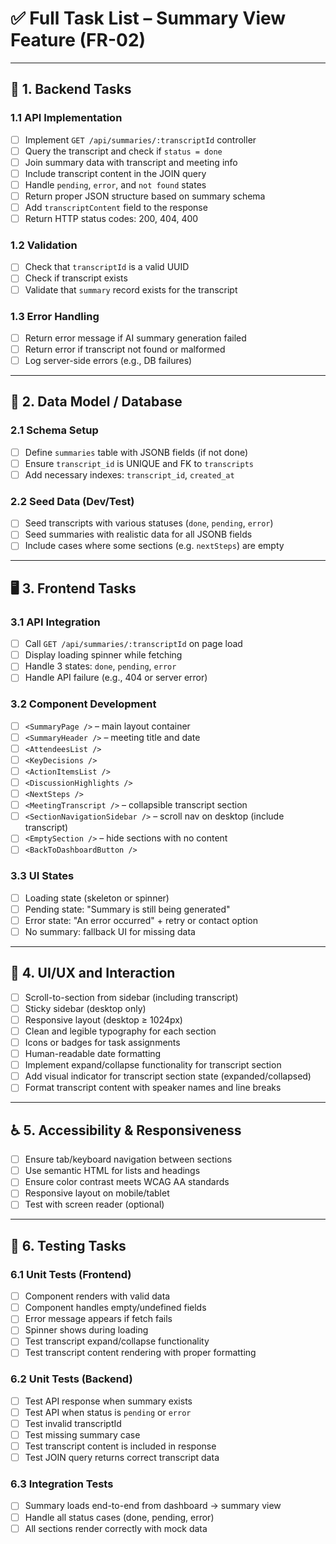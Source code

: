 # ✅ Full Task List – Summary View Feature (FR-02)

---

## 🔧 1. Backend Tasks

### 1.1 API Implementation
- [ ] Implement `GET /api/summaries/:transcriptId` controller
- [ ] Query the transcript and check if `status = done`
- [ ] Join summary data with transcript and meeting info
- [ ] Include transcript content in the JOIN query
- [ ] Handle `pending`, `error`, and `not found` states
- [ ] Return proper JSON structure based on summary schema
- [ ] Add `transcriptContent` field to the response
- [ ] Return HTTP status codes: 200, 404, 400

### 1.2 Validation
- [ ] Check that `transcriptId` is a valid UUID
- [ ] Check if transcript exists
- [ ] Validate that `summary` record exists for the transcript

### 1.3 Error Handling
- [ ] Return error message if AI summary generation failed
- [ ] Return error if transcript not found or malformed
- [ ] Log server-side errors (e.g., DB failures)

---

## 🧩 2. Data Model / Database

### 2.1 Schema Setup
- [ ] Define `summaries` table with JSONB fields (if not done)
- [ ] Ensure `transcript_id` is UNIQUE and FK to `transcripts`
- [ ] Add necessary indexes: `transcript_id`, `created_at`

### 2.2 Seed Data (Dev/Test)
- [ ] Seed transcripts with various statuses (`done`, `pending`, `error`)
- [ ] Seed summaries with realistic data for all JSONB fields
- [ ] Include cases where some sections (e.g. `nextSteps`) are empty

---

## 🖥 3. Frontend Tasks

### 3.1 API Integration
- [ ] Call `GET /api/summaries/:transcriptId` on page load
- [ ] Display loading spinner while fetching
- [ ] Handle 3 states: `done`, `pending`, `error`
- [ ] Handle API failure (e.g., 404 or server error)

### 3.2 Component Development
- [ ] `<SummaryPage />` – main layout container
- [ ] `<SummaryHeader />` – meeting title and date
- [ ] `<AttendeesList />`
- [ ] `<KeyDecisions />`
- [ ] `<ActionItemsList />`
- [ ] `<DiscussionHighlights />`
- [ ] `<NextSteps />`
- [ ] `<MeetingTranscript />` – collapsible transcript section
- [ ] `<SectionNavigationSidebar />` – scroll nav on desktop (include transcript)
- [ ] `<EmptySection />` – hide sections with no content
- [ ] `<BackToDashboardButton />`

### 3.3 UI States
- [ ] Loading state (skeleton or spinner)
- [ ] Pending state: "Summary is still being generated"
- [ ] Error state: "An error occurred" + retry or contact option
- [ ] No summary: fallback UI for missing data

---

## 🎨 4. UI/UX and Interaction

- [ ] Scroll-to-section from sidebar (including transcript)
- [ ] Sticky sidebar (desktop only)
- [ ] Responsive layout (desktop ≥ 1024px)
- [ ] Clean and legible typography for each section
- [ ] Icons or badges for task assignments
- [ ] Human-readable date formatting
- [ ] Implement expand/collapse functionality for transcript section
- [ ] Add visual indicator for transcript section state (expanded/collapsed)
- [ ] Format transcript content with speaker names and line breaks

---

## ♿ 5. Accessibility & Responsiveness

- [ ] Ensure tab/keyboard navigation between sections
- [ ] Use semantic HTML for lists and headings
- [ ] Ensure color contrast meets WCAG AA standards
- [ ] Responsive layout on mobile/tablet
- [ ] Test with screen reader (optional)

---

## 🧪 6. Testing Tasks

### 6.1 Unit Tests (Frontend)
- [ ] Component renders with valid data
- [ ] Component handles empty/undefined fields
- [ ] Error message appears if fetch fails
- [ ] Spinner shows during loading
- [ ] Test transcript expand/collapse functionality
- [ ] Test transcript content rendering with proper formatting

### 6.2 Unit Tests (Backend)
- [ ] Test API response when summary exists
- [ ] Test API when status is `pending` or `error`
- [ ] Test invalid transcriptId
- [ ] Test missing summary case
- [ ] Test transcript content is included in response
- [ ] Test JOIN query returns correct transcript data

### 6.3 Integration Tests
- [ ] Summary loads end-to-end from dashboard → summary view
- [ ] Handle all status cases (done, pending, error)
- [ ] All sections render correctly with mock data
